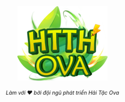 <div align="center">
  <img src="assets/logo.png" alt="Hải Tặc Ova"width="240">
  <h6>Làm với ❤️&nbsp;bởi đội ngũ phát triển Hải Tặc Ova</h6>
</div>
